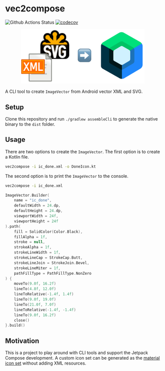 # vec2compose
![Github Actions Status](https://github.com/lennartegb/vec2compose/actions/workflows/ci.yml/badge.svg)
[![codecov](https://codecov.io/github/LennartEgb/vec2compose/branch/main/graph/badge.svg?token=3GZE97P1A2)](https://codecov.io/github/LennartEgb/vec2compose)

<p align=center>
    <img width=400 src="art/logo.png" alt="random logo showing svg and xml logo pointing to jetpack compose logo"/> 
</p>

A CLI tool to create `ImageVector` from Android vector XML and SVG.

## Setup
Clone this repository and run `./gradlew assembleCli` to generate the native binary to the `dist` folder.

## Usage

There are two options to create the `ImageVector`. The first option is to create a Kotlin file.

```bash
vec2compose -i ic_done.xml -o DoneIcon.kt
```

The second option is to print the `ImageVector` to the console.

```bash
vec2compose -i ic_done.xml
```

```kotlin
ImageVector.Builder(
    name = "ic_done",
    defaultWidth = 24.dp,
    defaultHeight = 24.dp,
    viewportWidth = 24f,
    viewportHeight = 24f
).path(
    fill = SolidColor(Color.Black),
    fillAlpha = 1f,
    stroke = null,
    strokeAlpha = 1f,
    strokeLineWidth = 1f,
    strokeLineCap = StrokeCap.Butt,
    strokeLineJoin = StrokeJoin.Bevel,
    strokeLineMiter = 1f,
    pathFillType = PathFillType.NonZero
) {
    moveTo(9.0f, 16.2f)
    lineTo(4.8f, 12.0f)
    lineToRelative(-1.4f, 1.4f)
    lineTo(9.0f, 19.0f)
    lineTo(21.0f, 7.0f)
    lineToRelative(-1.4f, -1.4f)
    lineTo(9.0f, 16.2f)
    close()
}.build()
```

## Motivation

This is a project to play around with CLI tools and support the Jetpack Compose development.
A custom icon set can be generated as the [material icon set](https://cs.android.com/androidx/platform/frameworks/support/+/androidx-main:compose/material/material-icons-core/src/commonMain/kotlin/androidx/compose/material/icons/Icons.kt;l=65?q=Icons&sq=) without adding XML resources.

